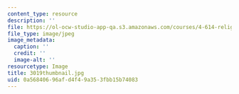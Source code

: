 ```yaml
---
content_type: resource
description: ''
file: https://ol-ocw-studio-app-qa.s3.amazonaws.com/courses/4-614-religious-architecture-and-islamic-cultures-fall-2002/0a56840696afd4f49a353fbb15b74083_3019thumbnail.jpg
file_type: image/jpeg
image_metadata:
  caption: ''
  credit: ''
  image-alt: ''
resourcetype: Image
title: 3019thumbnail.jpg
uid: 0a568406-96af-d4f4-9a35-3fbb15b74083
---
```

